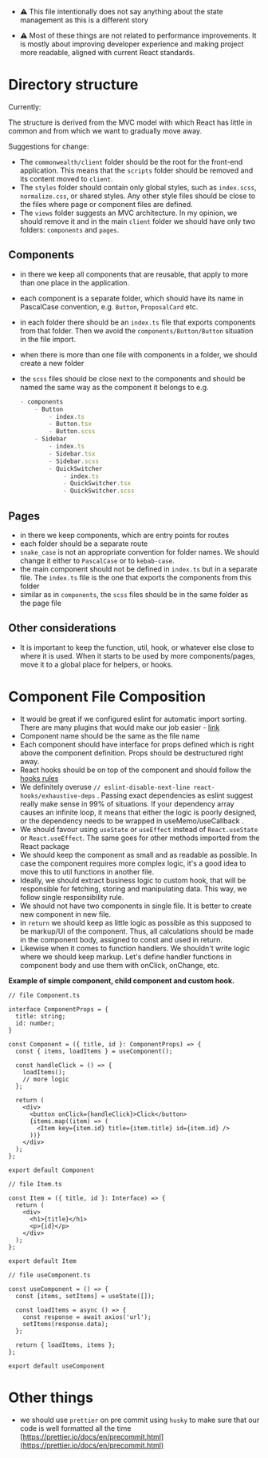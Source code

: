 
- ⚠️ This file intentionally does not say anything about the state management as this is a different story


- ⚠️ Most of these things are not related to performance improvements. It is mostly about improving developer experience and making project more readable, aligned with current React standards.



# Directory structure

Currently: 

The structure is derived from the MVC model with which React has little in common and from which we want to gradually move away.

Suggestions for change:

- The `commonwealth/client` folder should be the root for the front-end application. This means that the `scripts` folder should be removed and its content moved to `client`.
- The `styles` folder should contain only global styles, such as `index.scss`, `normalize.css`, or shared styles. Any other style files should be close to the files where page or component files are defined.
- The `views` folder suggests an MVC architecture. In my opinion, we should remove it and in the main `client` folder we should have only two folders: `components` and `pages`.

## Components

- in there we keep all components that are reusable, that apply to more than one place in the application.
- each component is a separate folder, which should have its name in PascalCase convention, e.g. `Button`, `ProposalCard` etc.
- in each folder there should be an `index.ts` file that exports components from that folder. Then we avoid the `components/Button/Button` situation in the file import.
- when there is more than one file with components in a folder, we should create a new folder
- the `scss` files should be close next to the components and should be named the same way as the component it belongs to e.g.
    
    ```jsx
    - components
    	- Button
    		- index.ts
    		- Button.tsx
    		- Button.scss
    	- Sidebar
    		- index.ts
    		- Sidebar.tsx
    		- Sidebar.scss
    		- QuickSwitcher
    			- index.ts
    			- QuickSwitcher.tsx
    			- QuickSwitcher.scss
    ```
    

## Pages

- in there we keep components, which are entry points for routes
- each folder should be a separate route
- `snake_case` is not an appropriate convention for folder names. We should change it either to `PascalCase` or to `kebab-case`.
- the main component should not be defined in `index.ts` but in a separate file. The `index.ts` file is the one that exports the components from this folder
- similar as in `components`, the `scss` files should be in the same folder as the page file

## Other considerations

- It is important to keep the function, util, hook, or whatever else close to where it is used. When it starts to be used by more components/pages, move it to a global place for helpers, or hooks.

# Component File Composition

- It would be great if we configured eslint for automatic import sorting. There are many plugins that would make our job easier - [link](https://levelup.gitconnected.com/how-to-sort-imports-in-react-project-550f5ce70cbf)
- Component name should be the same as the file name
- Each component should have interface for props defined which is right above the component definition. Props should be destructured right away.
- React hooks should be on top of the component and should follow the [hooks rules](https://legacy.reactjs.org/docs/hooks-rules.html)
- We definitely overuse `// eslint-disable-next-line react-hooks/exhaustive-deps` . Passing exact dependencies as eslint suggest really make sense in 99% of situations. If your dependency array causes an infinite loop, it means that either the logic is poorly designed, or the dependency needs to be wrapped in useMemo/useCallback .
- We should favour using `useState` or `useEffect` instead of `React.useState` or `React.useEffect`. The same goes for other methods imported from the React package
- We should keep the component as small and as readable as possible. In case the component requires more complex logic, it's a good idea to move this to util functions in another file.
- Ideally, we should extract business logic to custom hook, that will be responsible for fetching, storing and manipulating data. This way, we follow single responsibility rule.
- We should not have two components in single file. It is better to create new component in new file.
- in `return` we should keep as little logic as possible as this supposed to be markup/UI of the component. Thus, all calculations should be made in the component body, assigned to const and used in return.
- Likewise when it comes to function handlers. We shouldn't write logic where we should keep markup. Let's define handler functions in component body and use them with onClick, onChange, etc.

**Example of simple component, child component and custom hook.**

```tsx
// file Component.ts

interface ComponentProps = {
  title: string;
  id: number;
}

const Component = ({ title, id }: ComponentProps) => {
  const { items, loadItems } = useComponent();

  const handleClick = () => {
    loadItems();
    // more logic
  };

  return (
    <div>
      <button onClick={handleClick}>Click</button>
      {items.map((item) => (
        <Item key={item.id} title={item.title} id={item.id} />
      ))}
    </div>
  );
};

export default Component
```

```tsx
// file Item.ts

const Item = ({ title, id }: Interface) => {
  return (
    <div>
      <h1>{title}</h1>
      <p>{id}</p>
    </div>
  );
};

export default Item
```

```tsx
// file useComponent.ts

const useComponent = () => {
  const [items, setItems] = useState([]);

  const loadItems = async () => {
    const response = await axios('url');
    setItems(response.data);
  };

  return { loadItems, items };
};

export default useComponent
```

# Other things

- we should use `prettier` on pre commit using `husky` to make sure that our code is well formatted all the time [https://prettier.io/docs/en/precommit.html](https://prettier.io/docs/en/precommit.html)
